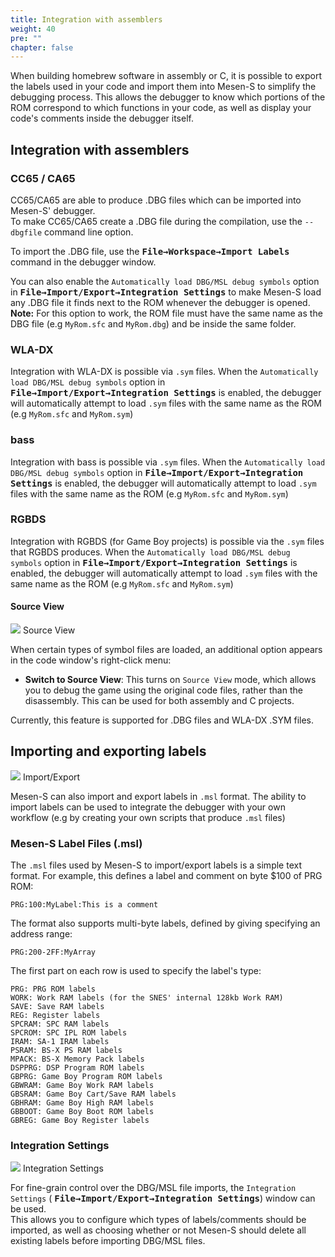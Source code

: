 ```yaml
---
title: Integration with assemblers
weight: 40
pre: ""
chapter: false
---
```


When building homebrew software in assembly or C, it is possible to export the labels used in your code and import them into Mesen-S to simplify the debugging process.
This allows the debugger to know which portions of the ROM correspond to which functions in your code, as well as display your code's comments inside the debugger itself.

## Integration with assemblers ##

### CC65 / CA65 ###

CC65/CA65 are able to produce .DBG files which can be imported into Mesen-S' debugger.  
To make CC65/CA65 create a .DBG file during the compilation, use the `--dbgfile` command line option.

To import the .DBG file, use the **<kbd>File&rarr;Workspace&rarr;Import Labels</kbd>** command in the debugger window.  

You can also enable the `Automatically load DBG/MSL debug symbols` option in **<kbd>File&rarr;Import/Export&rarr;Integration Settings</kbd>** to make Mesen-S load any .DBG file it finds next to the ROM whenever the debugger is opened.  
**Note:** For this option to work, the ROM file must have the same name as the DBG file (e.g `MyRom.sfc` and `MyRom.dbg`) and be inside the same folder.

### WLA-DX ###

Integration with WLA-DX is possible via `.sym` files.
When the `Automatically load DBG/MSL debug symbols` option in **<kbd>File&rarr;Import/Export&rarr;Integration Settings</kbd>** is enabled, the debugger will automatically attempt to load `.sym` files with the same name as the ROM (e.g `MyRom.sfc` and `MyRom.sym`)

### bass ###

Integration with bass is possible via `.sym` files.
When the `Automatically load DBG/MSL debug symbols` option in **<kbd>File&rarr;Import/Export&rarr;Integration Settings</kbd>** is enabled, the debugger will automatically attempt to load `.sym` files with the same name as the ROM (e.g `MyRom.sfc` and `MyRom.sym`)

### RGBDS ###

Integration with RGBDS (for Game Boy projects) is possible via the `.sym` files that RGBDS produces.
When the `Automatically load DBG/MSL debug symbols` option in **<kbd>File&rarr;Import/Export&rarr;Integration Settings</kbd>** is enabled, the debugger will automatically attempt to load `.sym` files with the same name as the ROM (e.g `MyRom.sfc` and `MyRom.sym`)

#### Source View ####

<div class="imgBox"><div>
	<img src="/images/SourceView.png" />
	<span>Source View</span>
</div></div>

When certain types of symbol files are loaded, an additional option appears in the code window's right-click menu:

* **Switch to Source View**: This turns on `Source View` mode, which allows you to debug the game using the original code files, rather than the disassembly.  This can be used for both assembly and C projects.

Currently, this feature is supported for .DBG files and WLA-DX .SYM files.

## Importing and exporting labels ##

<div class="imgBox"><div>
	<img src="/images/ImportExportMenu.png" />
	<span>Import/Export</span>
</div></div>

Mesen-S can also import and export labels in `.msl` format. The ability to import labels can be used to integrate the debugger with your own workflow (e.g by creating your own scripts that produce `.msl` files)

<div style="clear:both"></div>

### Mesen-S Label Files (.msl) ###

The `.msl` files used by Mesen-S to import/export labels is a simple text format.  For example, this defines a label and comment on byte $100 of PRG ROM:
```
PRG:100:MyLabel:This is a comment
```
The format also supports multi-byte labels, defined by giving specifying an address range:
```
PRG:200-2FF:MyArray
```

The first part on each row is used to specify the label's type:
```
PRG: PRG ROM labels
WORK: Work RAM labels (for the SNES' internal 128kb Work RAM)
SAVE: Save RAM labels
REG: Register labels
SPCRAM: SPC RAM labels
SPCROM: SPC IPL ROM labels
IRAM: SA-1 IRAM labels
PSRAM: BS-X PS RAM labels
MPACK: BS-X Memory Pack labels
DSPPRG: DSP Program ROM labels
GBPRG: Game Boy Program ROM labels
GBWRAM: Game Boy Work RAM labels
GBSRAM: Game Boy Cart/Save RAM labels
GBHRAM: Game Boy High RAM labels
GBBOOT: Game Boy Boot ROM labels
GBREG: Game Boy Register labels
```

### Integration Settings ###

<div class="imgBox"><div>
	<img src="/images/IntegrationSettings.png" />
	<span>Integration Settings</span>
</div></div>

For fine-grain control over the DBG/MSL file imports, the `Integration Settings` ( **<kbd>File&rarr;Import/Export&rarr;Integration Settings</kbd>**) window can be used.  
This allows you to configure which types of labels/comments should be imported, as well as choosing whether or not Mesen-S should delete all existing labels before importing DBG/MSL files.